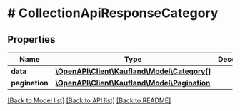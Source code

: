 # # CollectionApiResponseCategory

## Properties

Name | Type | Description | Notes
------------ | ------------- | ------------- | -------------
**data** | [**\OpenAPI\Client\Kaufland\Model\Category[]**](Category.md) |  |
**pagination** | [**\OpenAPI\Client\Kaufland\Model\Pagination**](Pagination.md) |  | [optional]

[[Back to Model list]](../../README.md#models) [[Back to API list]](../../README.md#endpoints) [[Back to README]](../../README.md)
